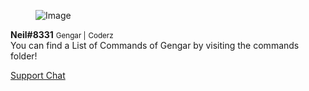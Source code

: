 <div class="box">
  <article class="media">
    <div class="media-left">
      <figure class="image is-64x64">
        <img src="https://images-ext-1.discordapp.net/external/iyNTRwegTTCQ0Sz-TTV956fXtYg1bdc_CPly-S_VrKk/%3Fsize%3D2048/https/cdn.discordapp.com/avatars/198384131925737481/8baedd2f526f69dc646009f2ff6e887c.png?width=80&height=80" alt="Image">
      </figure>
    </div>
    <div class="media-content">
      <div class="content">
        <p>
          <strong>Neil#8331</strong> <small>Gengar |</small> <small> Coderz</small>
          <br>
          You can find a List of Commands of Gengar by visiting the commands folder!
        </p>
      </div>
      <nav class="level is-mobile">
        <div class="level-left">
          <a class="level-item">
            <span class="icon is-small"><i class="fa fa-reply"></i></span>
          </a>
          <a class="level-item">
            <span class="icon is-small"><i class="fa fa-retweet"></i></span>
          </a>
          <a class="level-item">
            <span class="icon is-small"><i class="fa fa-heart"></i></span>
          </a>
        </div>
      </nav>
    </div>
  </article>
</div>

<a href="https://discord.gg/2Rk944Y"  class="button is-primary is-outlined">Support Chat</a>
